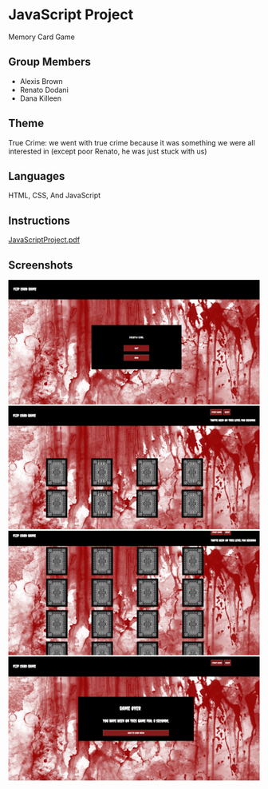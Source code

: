 # JavaScript Project

Memory Card Game

## Group Members

* Alexis Brown
* Renato Dodani
* Dana Killeen

## Theme

True Crime: we went with true crime because it was something we were all interested in (except poor Renato, he was just stuck with us)

## Languages

HTML, CSS, And JavaScript

## Instructions

[JavaScriptProject.pdf](MCImgs/JavaScriptProject.pdf)

## Screenshots

![Beginning](MCImgs/beginning.PNG)
![Easy Level](MCImgs/easy.PNG)
![Hard Level](MCImgs/hard.PNG)
![End](MCImgs/end.PNG)
